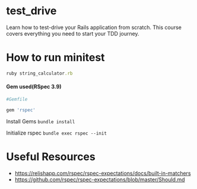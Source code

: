 # test_drive

Learn how to test-drive your Rails application from scratch. This course covers everything you need to start your TDD journey.

# How to run minitest

```ruby
ruby string_calculator.rb
```

#### Gem used(RSpec 3.9)

```ruby
#Gemfile

gem 'rspec'
```
Install Gems `bundle install`

Initialize rspec `bundle exec rspec --init`

# Useful Resources
- https://relishapp.com/rspec/rspec-expectations/docs/built-in-matchers
- https://github.com/rspec/rspec-expectations/blob/master/Should.md
